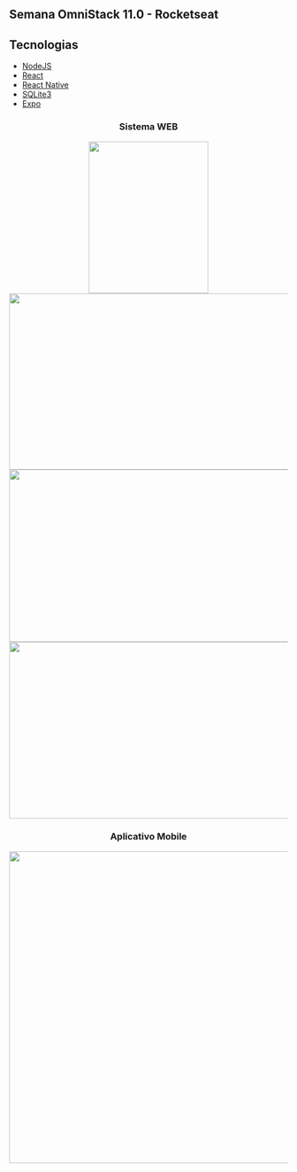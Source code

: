 ## Semana OmniStack 11.0 - Rocketseat

## Tecnologias

  - [NodeJS](https://nodejs.org/en/)
  - [React](https://reactjs.org)
  - [React Native](https://facebook.github.io/react-native/)
  - [SQLite3](https://www.sqlite.org/version3.html)
  - [Expo](https://expo.io/)

<div align="center">
  <h3>Sistema WEB</h3>
  <img src="https://rayra-abreu.github.io/beTheHero/frontend/src/assets/login.PNG" height="274" width="216">
  <img src="https://rayra-abreu.github.io/beTheHero/frontend/src/assets/cadastroONG.PNG" height="318" width="598">
</div>
<div align="center">
  <img src="https://rayra-abreu.github.io/beTheHero/frontend/src/assets/cadastroCaso.PNG" height="311" width="598">
  <img src="https://rayra-abreu.github.io/beTheHero/frontend/src/assets/casos.PNG" height="319" width="590">
 </div>
 
<div align="center">
  <h3>Aplicativo Mobile</h3>
  <img src="https://rayra-abreu.github.io/beTheHero/frontend/src/assets/app.png" height="563" width="547">
</div
